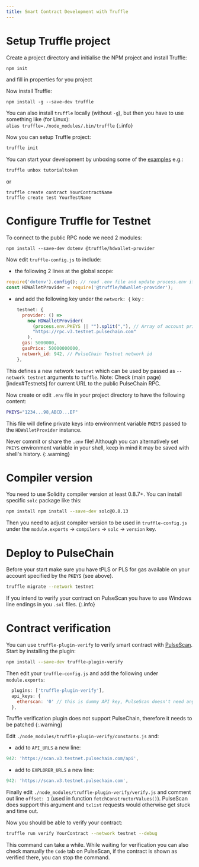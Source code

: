 ```yaml
---
title: Smart Contract Development with Truffle
---
```


# Setup Truffle project

Create a project directory and initialise the NPM project and install Truffle:
```sh
npm init
```
and fill in properties for you project

Now install Truffle:
```
npm install -g --save-dev truffle
```

You can also install `truffle` locally (without `-g`), but then you have to use something like (for Linux):  
`alias truffle=./node_modules/.bin/truffle`
{:.info}

Now you can setup Truffle project:
```sh
truffle init
```

You can start your development by unboxing some of the [examples](https://trufflesuite.com/boxes/) e.g.:
```sh
truffle unbox tutorialtoken
```

or
```
truffle create contract YourContractName
truffle create test YourTestName
```

# Configure Truffle for Testnet

To connect to the public RPC node we need 2 modules:
```
npm install --save-dev dotenv @truffle/hdwallet-provider
```

Now edit `truffle-config.js` to include:
- the following 2 lines at the global scope:
```javascript
require('dotenv').config(); // read .env file and update process.env if present
const HDWalletProvider = require('@truffle/hdwallet-provider');
```
- and add the following key under the `network: {` key :
```javascript
    testnet: {
      provider: () =>
        new HDWalletProvider(
          (process.env.PKEYS || "").split(","), // Array of account private keys
          "https://rpc.v3.testnet.pulsechain.com"
        ),
      gas: 5000000,
      gasPrice: 50000000000,
      network_id: 942, // PulseChain Testnet network id
    },
```
This defines a new network `testnet` which can be used by passed as `--network testnet` arguments to `tuffle`.
Note: Check (main page)[index#Testnets] for current URL to the public PulseChain RPC.

Now create or edit `.env` file in your project directory to have the following content:
```sh
PKEYS="1234...98,ABCD...EF"
```
This file will define private keys into environment variable `PKEYS` passed to the `HDWalletProvider` instance.

Never commit or share the `.env` file! Although you can alternatively set `PKEYS` environment variable in your shell, keep in mind it may be saved with shell's history.
{:.warning}

# Compiler version

You need to use Solidity compiler version at least 0.8.7+. You can install specific `solc` package like this:
```sh
npm install npm install --save-dev solc@0.8.13
```

Then you need to adjust compiler version to be used in `truffle-config.js` under the `module.exports` &rarr; `compilers` &rarr; `solc` &rarr; `version` key.

# Deploy to PulseChain

Before your start make sure you have tPLS or PLS for gas available on your account specified by the `PKEYS` (see above).

```sh
truffle migrate --network testnet
```

If you intend to verify your contract on PulseScan you have to use Windows line endings in you `.sol` files.
{:.info}

# Contract verification

You can use `truffle-plugin-verify` to verify smart contract with [PulseScan](pulsescan). Start by installing the plugin:
```sh
npm install --save-dev truffle-plugin-verify
```

Then edit your `truffle-config.js` and add the following under `module.exports`:
```javascript
  plugins: ['truffle-plugin-verify'],
  api_keys: {
    etherscan: '0' // this is dummy API key, PulseScan doesn't need any, but it's required by truffle-plugin-verify.
  },
```

Truffle verification plugin does not support PulseChain, therefore it needs to be patched
{:.warning}

Edit `./node_modules/truffle-plugin-verify/constants.js` and:
- add to `API_URLS` a new line:
```javascript
942: 'https://scan.v3.testnet.pulsechain.com/api',
```
- add to `EXPLORER_URLS` a new line:
```javascript
942: 'https://scan.v3.testnet.pulsechain.com',
```

Finally edit `./node_modules/truffle-plugin-verify/verify.js` and comment out line `offset: 1` (used in function `fetchConstructorValues()`). PulseScan does support this argument and `txlist` requests would otherwise get stuck and time out.

Now you should be able to verify your contract:
```sh
truffle run verify YourContract --network testnet --debug
```

This command can take a while. While waiting for verification you can also check manually the `Code` tab on PulseScan, if the contract is shown as verified there, you can stop the command.
